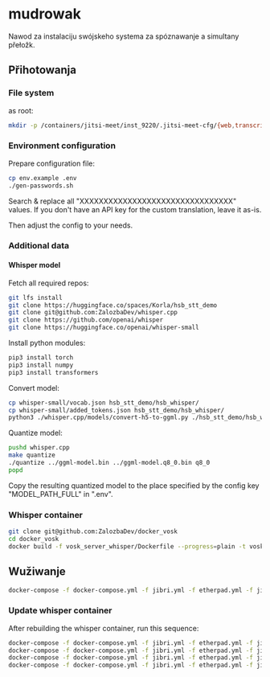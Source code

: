# mudrowak

Nawod za instalaciju swójskeho systema za spóznawanje a simultany přełožk.

## Přihotowanja

### File system

as root:

```bash
mkdir -p /containers/jitsi-meet/inst_9220/.jitsi-meet-cfg/{web,transcripts,prosody/config,prosody/prosody-plugins-custom,jicofo,jvb,jigasi,jibri}
```

### Environment configuration

Prepare configuration file:

```bash
cp env.example .env
./gen-passwords.sh 
```

Search & replace all "XXXXXXXXXXXXXXXXXXXXXXXXXXXXXXXX" values.
If you don't have an API key for the custom translation, leave it as-is.

Then adjust the config to your needs.

### Additional data

#### Whisper model

Fetch all required repos:

```bash
git lfs install
git clone https://huggingface.co/spaces/Korla/hsb_stt_demo
git clone git@github.com:ZalozbaDev/whisper.cpp
git clone https://github.com/openai/whisper
git clone https://huggingface.co/openai/whisper-small
```

Install python modules:

```bash
pip3 install torch
pip3 install numpy
pip3 install transformers
```

Convert model:

```bash
cp whisper-small/vocab.json hsb_stt_demo/hsb_whisper/
cp whisper-small/added_tokens.json hsb_stt_demo/hsb_whisper/
python3 ./whisper.cpp/models/convert-h5-to-ggml.py ./hsb_stt_demo/hsb_whisper/ ./whisper .
```

Quantize model:

```bash
pushd whisper.cpp
make quantize
./quantize ../ggml-model.bin ../ggml-model.q8_0.bin q8_0
popd
```

Copy the resulting quantized model to the place specified by the config key "MODEL_PATH_FULL" in ".env".

### Whisper container

```bash
git clone git@github.com:ZalozbaDev/docker_vosk
cd docker_vosk
docker build -f vosk_server_whisper/Dockerfile --progress=plain -t vosk_server_whisper .
```

## Wužiwanje

```bash
docker-compose -f docker-compose.yml -f jibri.yml -f etherpad.yml -f jigasi.yml up -d
```

### Update whisper container

After rebuilding the whisper container, run this sequence:

```bash
docker-compose -f docker-compose.yml -f jibri.yml -f etherpad.yml -f jigasi.yml stop vosk-hsb-whisper
docker-compose -f docker-compose.yml -f jibri.yml -f etherpad.yml -f jigasi.yml create vosk-hsb-whisper
docker-compose -f docker-compose.yml -f jibri.yml -f etherpad.yml -f jigasi.yml start vosk-hsb-whisper
docker-compose -f docker-compose.yml -f jibri.yml -f etherpad.yml -f jigasi.yml logs -f vosk-hsb-whisper
```
